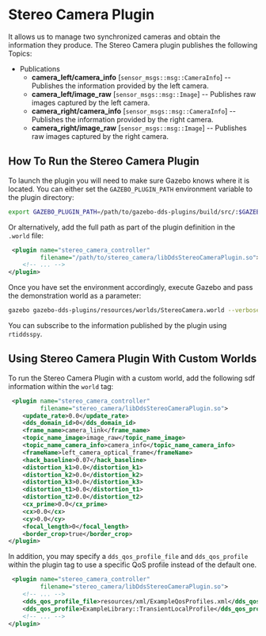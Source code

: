 # Stereo Camera Plugin

It allows us to manage two synchronized cameras and obtain the information they
produce. The Stereo Camera plugin publishes the following Topics:

* Publications
  * **camera_left/camera_info** [`sensor_msgs::msg::CameraInfo`] -- Publishes
    the information provided by the left camera.
  * **camera_left/image_raw** [`sensor_msgs::msg::Image`] -- Publishes raw
    images captured by the left camera.
  * **camera_right/camera_info** [`sensor_msgs::msg::CameraInfo`] -- Publishes
    the  information provided by the right camera.
  * **camera_right/image_raw** [`sensor_msgs::msg::Image`] -- Publishes raw
    images captured by the right camera.

## How To Run the Stereo Camera Plugin

To launch the plugin you will need to make sure Gazebo knows where it is
located. You can either set the `GAZEBO_PLUGIN_PATH` environment variable to
the plugin directory:

```bash
export GAZEBO_PLUGIN_PATH=/path/to/gazebo-dds-plugins/build/src/:$GAZEBO_PLUGIN_PATH
```

Or alternatively, add the full path as part of the plugin definition in the
`.world` file:

```xml
 <plugin name="stereo_camera_controller"
         filename="/path/to/stereo_camera/libDdsStereoCameraPlugin.so">
    <!-- ... -->
</plugin>
```

Once you have set the environment accordingly, execute Gazebo and pass the
demonstration world as a parameter:

```bash
gazebo gazebo-dds-plugins/resources/worlds/StereoCamera.world --verbose
```

You can subscribe to the information published by the plugin using `rtiddsspy`.

## Using Stereo Camera Plugin With Custom Worlds

To run the Stereo Camera Plugin with a custom world, add the following sdf
information within the `world` tag:

```xml
 <plugin name="stereo_camera_controller"
         filename="stereo_camera/libDdsStereoCameraPlugin.so">
    <update_rate>0.0</update_rate>
    <dds_domain_id>0</dds_domain_id>
    <frame_name>camera_link</frame_name>
    <topic_name_image>image_raw</topic_name_image>
    <topic_name_camera_info>camera_info</topic_name_camera_info>
    <frameName>left_camera_optical_frame</frameName>
    <hack_baseline>0.07</hack_baseline>
    <distortion_k1>0.0</distortion_k1>
    <distortion_k2>0.0</distortion_k2>
    <distortion_k3>0.0</distortion_k3>
    <distortion_t1>0.0</distortion_t1>
    <distortion_t2>0.0</distortion_t2>
    <cx_prime>0.0</cx_prime>
    <cx>0.0</cx>
    <cy>0.0</cy>
    <focal_length>0</focal_length>
    <border_crop>true</border_crop>
</plugin>
```

In addition, you may specify a `dds_qos_profile_file` and `dds_qos_profile`
within the plugin tag to use a specific QoS profile instead of the default one.

```xml
 <plugin name="stereo_camera_controller"
         filename="stereo_camera/libDdsStereoCameraPlugin.so">
    <!-- ... -->
    <dds_qos_profile_file>resources/xml/ExampleQosProfiles.xml</dds_qos_profile_file>
    <dds_qos_profile>ExampleLibrary::TransientLocalProfile</dds_qos_profile>
    <!-- ... -->
</plugin>
```
